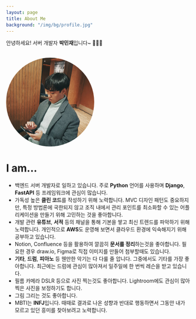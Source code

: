 ```yaml
---
layout: page
title: About Me
background: "/img/bg/profile.jpg"
---
```


안녕하세요! 서버 개발자 **박민재**입니다~ 👨🏻‍💻

<br>

<img src="/img/profile.jpg" style="max-width:240px; border-radius: 120px"/>

<br>

# I am...

- 백엔드 서버 개발자로 일하고 있습니다. 주로 **Python** 언어를 사용하며 **Django**, **FastAPI** 등 프레임워크에 관심이 많습니다.
- 가독성 높은 **클린 코드**를 작성하기 위해 노력합니다. MVC 디자인 패턴도 중요하지만, 특정 방법론에 국한되지 않고 조직 내에서 관리 포인트를 최소화할 수 있는 어플리케이션을 만들기 위해 고민하는 것을 좋아합니다.
- 개발 관련 **유튜브**, **서적** 등의 채널을 통해 기본을 쌓고 최신 트렌드를 파악하기 위해 노력합니다. 개인적으로 **AWS**도 운영해 보면서 클라우드 환경에 익숙해지기 위해 공부하고 있습니다.
- Notion, Confluence 등을 활용하여 깔끔히 **문서를 정리**하는것을 좋아합니다. 필요한 경우 draw.io, Figma로 직접 이미지를 만들어 첨부할때도 있습니다.
- **기타**, **드럼**, **피아노** 등 웬만한 악기는 다 다룰 줄 압니다. 그중에서도 기타를 가장 좋아합니다. 최근에는 드럼에 관심이 많아져서 일주일에 한 번씩 레슨을 받고 있습니다.
- 필름 카메라 DSLR 등으로 사진 찍는것도 좋아합니다. Lightroom에도 관심이 많아 찍은 사진을 보정하기도 합니다.
- 그림 그리는 것도 좋아합니다.
- MBTI는 **INFJ**입니다. 때때로 결과로 나온 성향과 반대로 행동하면서 그동안 내가 모르고 있던 흥미를 찾아보려고 노력합니다.
